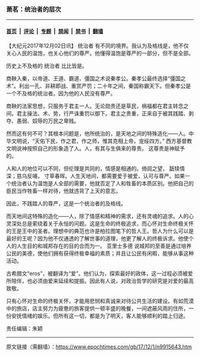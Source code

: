 ### 萧茗：统治者的层次

---

#### [首页](../../../..?n9915643) &nbsp;|&nbsp; [评论](../../../../../epoch-comment?n9915643) &nbsp;|&nbsp; [专题](../../../../../epoch-special?n9915643) &nbsp;|&nbsp; [禁闻](../../../../../epoch-news?n9915643) &nbsp;|&nbsp; [禁书](../../../../../books?n9915643) &nbsp;|&nbsp; [翻墙](https://github.com/gfw-breaker/nogfw/blob/master/README.md?n9915643)


<div class="post_content" id="artbody" itemprop="articleBody">
 <!-- article content begin -->
 <p>
  【大纪元2017年12月02日讯】
  <ok href="https://www.epochtimes.com/gb/tag/%E7%BB%9F%E6%B2%BB%E8%80%85.html">
   统治者
  </ok>
  有不同的境界。我认为及格线是，他不仅关心人民的温饱，也关心他们的尊严。他懂得温饱是尊严的一部分，但不是全部。
 </p>
 <p>
  历史上不及格的
  <ok href="https://www.epochtimes.com/gb/tag/%E7%BB%9F%E6%B2%BB%E8%80%85.html">
   统治者
  </ok>
  比比皆是。
 </p>
 <p>
  商鞅入秦，以帝道、王道、霸道、彊国之术说秦孝公。秦孝公最终选择“彊国之术”。利出一孔、非耕即战、重赏严罚；二十年之间，秦国称霸天下。但秦孝公是一个不及格的统治者。因为他的人民没有尊严。
 </p>
 <p>
  商鞅的法家思想，只服务于君主一人。无论勋贵还是草民，祸福都在君主转念之间。君主操法、术、势，行严诛重罚以御下。君主之贵重，正来自于被其践踏、剥夺、愚弱、奴辱的万民之卑贱。
 </p>
 <p>
  然而这有何不可？其根本问题是，他所统治的，是天地之间的特殊造化——人。中华文明说，“天佑下民，作之君，作之师，惟其克相上帝，宠绥四方。” 西方基督教文明说神按照自己的形象造了人。人，有其与生俱来的尊贵。 这尊贵是神赋予的。
 </p>
 <p>
  人和人的地位可以不同，但伦理是共同的，情感是相通的。倚闾之望， 舐犊情深；慈乌反哺， 寸草春晖。人生天地间，都需要爱于被爱，认可与尊严。如果一个统治者认为温饱是人全部的需要，他就否定了人和牲畜的本质区别。他把自己的臣民当作牲畜一样对待，他就违背了上天的意志。
 </p>
 <p>
  因此，不践踏人的尊严，这是一个统治者的及格线。
 </p>
 <p>
  而天地间这特殊的造化——人，除了情感和精神的需求，还有灵魂的追求。人的心灵深处总是萦绕着关于永恒的问题。这是生命的终极追求，而心怀对生命终极关怀的王是王中的圣者。理想中的典范也许是柏拉图笔下的哲人王。哲人为什么可以是最好的王呢？因为他不仅通透的了解世事的道理，他更了解人的终极诉求。他使个人的人生目的和城邦存在的目的合而为一。
  <ok href="https://www.epochtimes.com/gb/tag/%E4%BA%9A%E9%87%8C%E5%A3%AB%E5%A4%9A%E5%BE%B7.html">
   亚里士多德
  </ok>
  说城邦的至善是通过培养公民的美德，使他们拥有获得终极幸福的素质；并且让公民有闲暇，能够从事这种活动。
 </p>
 <p>
  古希腊文“eros”，被翻译为“爱”。他们认为，探索最好的政体，这一过程必须被爱所陪伴，也必须由爱来延续和提振。因此有人说，对政治哲学的研究是对爱的最高致敬。
 </p>
 <p>
  只有心怀对生命的终极关怀，才能用悲悯和真诚来对待公共生活的建设。有如荒漠中的旅店，店主努力为疲惫的旅客提供一顿丰盛的晚餐，一间遮蔽风雨的住所，一份安抚情绪的娱乐。但所有这一切，都是为了明天，客人能够顺利的踏上归途。
 </p>
 <p>
  责任编辑：朱颖
 </p>
 <!-- article content end -->
 <div id="below_article_ad">
 </div>
</div>


---

原文链接（需翻墙）：https://www.epochtimes.com/gb/17/12/1/n9915643.htm